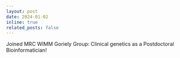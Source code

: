 ```yaml
---
layout: post
date: 2024-01-02
inline: true
related_posts: false
---
```


Joined MRC WIMM Goriely Group: Clinical genetics as a Postdoctoral Bioinformatician!
